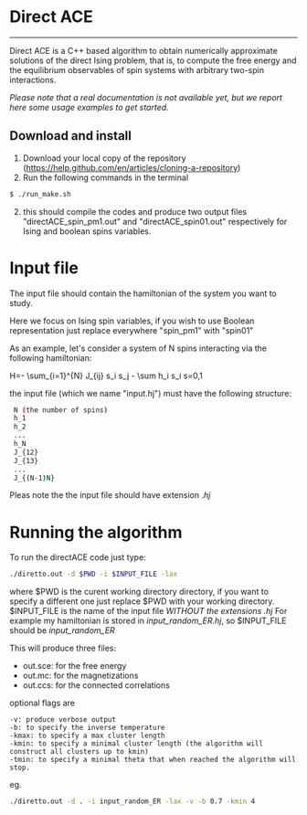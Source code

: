 # Direct ACE
----

Direct ACE is a C++ based algorithm to obtain numerically approximate
solutions of the direct Ising problem, that is, to compute the free energy and
the equilibrium observables of spin systems with arbitrary two-spin interactions.

*Please note that a real documentation is not available yet, but we report here some usage examples to get started.*


## Download and install

1) Download your local copy of the repository (https://help.github.com/en/articles/cloning-a-repository)
2) Run the following commands in the terminal 
```bash
$ ./run_make.sh
```
2) this should compile the codes and produce two output files "directACE_spin_pm1.out" and "directACE_spin01.out" respectively for Ising and boolean spins variables.


# Input file
The input file should contain the hamiltonian of the system you want to study.

Here we focus on Ising spin variables, if you wish to use Boolean representation just replace everywhere "spin_pm1" with "spin01"

As an example, let's consider a system of N spins interacting via the
following hamiltonian:

H=- \sum_{i=1}^{N} J_{ij} s_i s_j - \sum h_i s_i 		 s=0,1

the input file (which we name "input.hj") must have the following structure:
```bash
 N (the number of spins)
 h_1
 h_2
 ...
 h_N
 J_{12}
 J_{13}
 ...
 J_{(N-1)N}
```
Pleas note the the input file should have extension *.hj*  

# Running the algorithm 
To run the directACE code just type:
```bash
./diretto.out -d $PWD -i $INPUT_FILE -lax 
```

where $PWD is the curent working directory directory, if you want to specify a different one just replace $PWD with your working directory.
$INPUT_FILE is the name of the input file *WITHOUT the extensions .hj*
For example my hamiltonian is stored in *input_random_ER.hj*, so $INPUT_FILE should be *input_random_ER*

This will produce three files:

- out.sce: for the free energy
- out.mc: for the magnetizations
- out.ccs: for the connected correlations

optional flags are
```
-v: produce verbose output
-b: to specify the inverse temperature 
-kmax: to specify a max cluster length 
-kmin: to specify a minimal cluster length (the algorithm will construct all clusters up to kmin)
-tmin: to specify a minimal theta that when reached the algorithm will stop.
```
eg.
```bash
./diretto.out -d . -i input_random_ER -lax -v -b 0.7 -kmin 4
```
